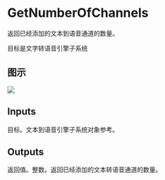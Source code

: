 # GetNumberOfChannels

返回已经添加的文本到语音通道的数量。

目标是文字转语音引擎子系统

## 图示

![]($-20221218-21113310.png)

## Inputs

目标。文本到语音引擎子系统对象参考。  

## Outputs

返回值。整数。返回已经添加的文本转语音通道的数量。
